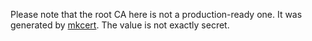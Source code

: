 Please note that the root CA here is not a production-ready one.
It was generated by [mkcert](https://github.com/FiloSottile/mkcert).
The value is not exactly secret.
